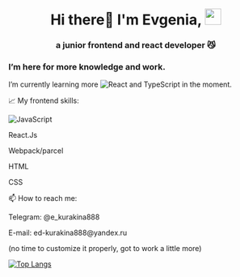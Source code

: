 <h1 align="center">Hi there👋 I'm Evgenia, 
<img src="https://github.com/blackcater/blackcater/raw/main/images/Hi.gif" height="32"/></h1>
<h3 align="center">a junior frontend and react developer 😼</h3>

<h3>I’m here for more knowledge and work.</h3>

I’m currently learning more ![React](https://img.shields.io/badge/react-%2320232a.svg?style=for-the-badge&logo=react&logoColor=%2361DAFB) and TypeScript in the moment.

📈 My frontend skills:

![JavaScript](https://img.shields.io/badge/javascript-%23323330.svg?style=for-the-badge&logo=javascript&logoColor=%23F7DF1E)
<p margin="0">React.Js</p>
<p margin="0">Webpack/parcel</p>
<p margin="0">HTML</p>
<p margin="0">CSS</p>

📫 How to reach me:
<p margin="0">Telegram: @e_kurakina888 </p>
<p margin="0">E-mail: ed-kurakina888@yandeх.ru </p>


(no time to customize it properly, got to work a little more)

[![Top Langs](https://github-readme-stats.vercel.app/api/top-langs/?username=krokodila888&layout=compact)](https://github.com/anuraghazra/github-readme-stats)

